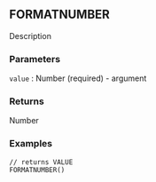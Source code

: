 ## FORMATNUMBER

Description

### Parameters
`value` : Number (required) - argument

### Returns
Number

### Examples
```
// returns VALUE
FORMATNUMBER()
```